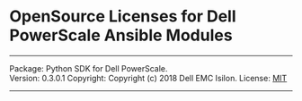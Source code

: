 OpenSource Licenses for Dell PowerScale Ansible Modules
=======================================================================

***
Package: Python SDK for Dell PowerScale.   
Version: 0.3.0.1 
Copyright: Copyright (c) 2018 Dell EMC Isilon.
License: [MIT](https://github.com/Isilon/isilon_sdk_python/blob/d079c07611b5b43206f7f167d3c059b880ab3e50/isilon_sdk/setup.py#L33C5-L33C19)  

***